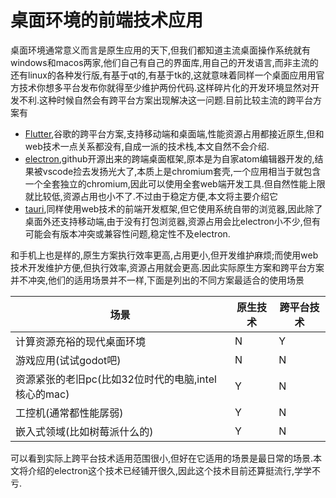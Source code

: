 # 桌面环境的前端技术应用

桌面环境通常意义而言是原生应用的天下,但我们都知道主流桌面操作系统就有windows和macos两家,他们自己有自己的界面库,用自己的开发语言,而非主流的还有linux的各种发行版,有基于qt的,有基于tk的,这就意味着同样一个桌面应用用官方技术你想多平台发布你就得至少维护两份代码.这样碎片化的开发环境显然对开发不利.这种时候自然会有跨平台方案出现解决这一问题.目前比较主流的跨平台方案有

+ [Flutter](https://flutter.dev/multi-platform/desktop),谷歌的跨平台方案,支持移动端和桌面端,性能资源占用都接近原生,但和web技术一点关系都没有,自成一派的技术栈,本文自然不会介绍.
+ [electron](https://www.electronjs.org/),github开源出来的跨端桌面框架,原本是为自家atom编辑器开发的,结果被vscode捡去发扬光大了,本质上是chromium套壳,一个应用相当于就包含一个全套独立的chromium,因此可以使用全套web端开发工具.但自然性能上限就比较低,资源占用也小不了.不过由于稳定方便,本文将主要介绍它
+ [tauri](https://tauri.app/),同样使用web技术的前端开发框架,但它使用系统自带的浏览器,因此除了桌面外还支持移动端,由于没有打包浏览器,资源占用会比electron小不少,但有可能会有版本冲突或兼容性问题,稳定性不及electron.

和手机上也是样的,原生方案执行效率更高,占用更小,但开发维护麻烦;而使用web技术开发维护方便,但执行效率,资源占用就会更高.因此实际原生方案和跨平台方案并不冲突,他们的适用场景并不一样,下面是列出的不同方案最适合的使用场景

| 场景                                                | 原生技术 | 跨平台技术 |
| --------------------------------------------------- | -------- | ---------- |
| 计算资源充裕的现代桌面环境                          | N        | Y          |
| 游戏应用(试试godot吧)                               | N        | N          |
| 资源紧张的老旧pc(比如32位时代的电脑,intel核心的mac) | Y        | N          |
| 工控机(通常都性能孱弱)                              | Y        | N          |
| 嵌入式领域(比如树莓派什么的)                        | Y        | N          |

可以看到实际上跨平台技术适用范围很小,但好在它适用的场景是最日常的场景.本文将介绍的electron这个技术已经铺开很久,因此这个技术目前还算挺流行,学学不亏.